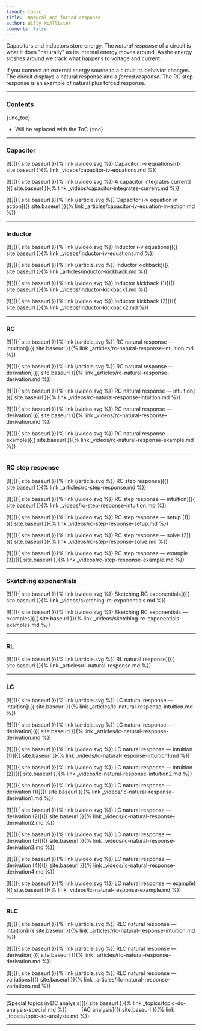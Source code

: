 ```yaml
---
layout: topic
title:  Natural and forced response
author: Willy McAllister
comments: false
---
```


Capacitors and inductors store energy. The *natural response* of a circuit is what it does "naturally" as its internal energy moves around. As the energy sloshes around we track what happens to voltage and current.

If you connect an external energy source to a circuit its behavior changes. The circuit displays a natural response and a *forced response*. The $\text{RC}$ step response is an example of natural plus forced response.

----

### Contents
{:.no_toc}

* Will be replaced with the ToC
{:toc}

----

### Capacitor

[![]({{ site.baseurl }}{% link i/video.svg %}) Capacitor i-v equations]({{ site.baseurl }}{% link _videos/capacitor-iv-equations.md %})

[![]({{ site.baseurl }}{% link i/video.svg %}) A capacitor integrates current]({{ site.baseurl }}{% link _videos/capacitor-integrates-current.md %})

[![]({{ site.baseurl }}{% link i/article.svg %}) Capacitor i-v equation in action]({{ site.baseurl }}{% link _articles/capacitor-iv-equation-in-action.md %})

---

### Inductor

[![]({{ site.baseurl }}{% link i/video.svg %}) Inductor i-v equations]({{ site.baseurl }}{% link _videos/inductor-iv-equations.md %})

[![]({{ site.baseurl }}{% link i/article.svg %}) Inductor kickback]({{ site.baseurl }}{% link _articles/inductor-kickback.md %})

[![]({{ site.baseurl }}{% link i/video.svg %}) Inductor kickback (1)]({{ site.baseurl }}{% link _videos/inductor-kickback1.md %})

[![]({{ site.baseurl }}{% link i/video.svg %}) Inductor kickback (2)]({{ site.baseurl }}{% link _videos/inductor-kickback2.md %})

---

### RC

[![]({{ site.baseurl }}{% link i/article.svg %}) RC natural response — intuition]({{ site.baseurl }}{% link _articles/rc-natural-response-intuition.md %})

[![]({{ site.baseurl }}{% link i/article.svg %}) RC natural response — derivation]({{ site.baseurl }}{% link _articles/rc-natural-response-derivation.md %})

[![]({{ site.baseurl }}{% link i/video.svg %}) RC natural response — intuition]({{ site.baseurl }}{% link _videos/rc-natural-response-intuition.md %})

[![]({{ site.baseurl }}{% link i/video.svg %}) RC natural response — derivation]({{ site.baseurl }}{% link _videos/rc-natural-response-derivation.md %})

[![]({{ site.baseurl }}{% link i/video.svg %}) RC natural response — example]({{ site.baseurl }}{% link _videos/rc-natural-response-example.md %})

---

### RC step response

[![]({{ site.baseurl }}{% link i/article.svg %}) RC step response]({{ site.baseurl }}{% link _articles/rc-step-response.md %})

[![]({{ site.baseurl }}{% link i/video.svg %}) RC step response — intuition]({{ site.baseurl }}{% link _videos/rc-step-response-intuition.md %})

[![]({{ site.baseurl }}{% link i/video.svg %}) RC step response — setup (1)]({{ site.baseurl }}{% link _videos/rc-step-response-setup.md %})

[![]({{ site.baseurl }}{% link i/video.svg %}) RC step response — solve (2)]({{ site.baseurl }}{% link _videos/rc-step-response-solve.md %})

[![]({{ site.baseurl }}{% link i/video.svg %}) RC step response — example (3)]({{ site.baseurl }}{% link _videos/rc-step-response-example.md %})

---

### Sketching exponentials 

[![]({{ site.baseurl }}{% link i/video.svg %}) Sketching RC exponentials]({{ site.baseurl }}{% link _videos/sketching-rc-exponentials.md %})

[![]({{ site.baseurl }}{% link i/video.svg %}) Sketching RC exponentials — examples]({{ site.baseurl }}{% link _videos/sketching-rc-exponentials-examples.md %})

---

### RL

[![]({{ site.baseurl }}{% link i/article.svg %}) RL natural response]({{ site.baseurl }}{% link _articles/rl-natural-response.md %})

---

### LC

[![]({{ site.baseurl }}{% link i/article.svg %}) LC natural response — intuition]({{ site.baseurl }}{% link _articles/lc-natural-response-intuition.md %})

[![]({{ site.baseurl }}{% link i/article.svg %}) LC natural response — derivation]({{ site.baseurl }}{% link _articles/lc-natural-response-derivation.md %})

[![]({{ site.baseurl }}{% link i/video.svg %}) LC natural response — intuition (1)]({{ site.baseurl }}{% link _videos/lc-natural-response-intuition1.md %})

[![]({{ site.baseurl }}{% link i/video.svg %}) LC natural response — intuition (2)]({{ site.baseurl }}{% link _videos/lc-natural-response-intuition2.md %})

[![]({{ site.baseurl }}{% link i/video.svg %}) LC natural response — derivation (1)]({{ site.baseurl }}{% link _videos/lc-natural-response-derivation1.md %})

[![]({{ site.baseurl }}{% link i/video.svg %}) LC natural response — derivation (2)]({{ site.baseurl }}{% link _videos/lc-natural-response-derivation2.md %})

[![]({{ site.baseurl }}{% link i/video.svg %}) LC natural response — derivation (3)]({{ site.baseurl }}{% link _videos/lc-natural-response-derivation3.md %})

[![]({{ site.baseurl }}{% link i/video.svg %}) LC natural response — derivation (4)]({{ site.baseurl }}{% link _videos/lc-natural-response-derivation4.md %})

[![]({{ site.baseurl }}{% link i/video.svg %}) LC natural response — example]({{ site.baseurl }}{% link _videos/lc-natural-response-example.md %})

---

### RLC

[![]({{ site.baseurl }}{% link i/article.svg %}) RLC natural response — intuition]({{ site.baseurl }}{% link _articles/rlc-natural-response-intuition.md %})

[![]({{ site.baseurl }}{% link i/article.svg %}) RLC natural response — derivation]({{ site.baseurl }}{% link _articles/rlc-natural-response-derivation.md %})

[![]({{ site.baseurl }}{% link i/article.svg %}) RLC natural response — variations]({{ site.baseurl }}{% link _articles/rlc-natural-response-variations.md %})

---

<i class="fas fa-arrow-left"></i> [Special topics in DC analysis]({{ site.baseurl }}{% link _topics/topic-dc-analysis-special.md %}) $\qquad$ [AC analysis]({{ site.baseurl }}{% link _topics/topic-ac-analysis.md %}) <i class="fas fa-arrow-right"></i>

---
